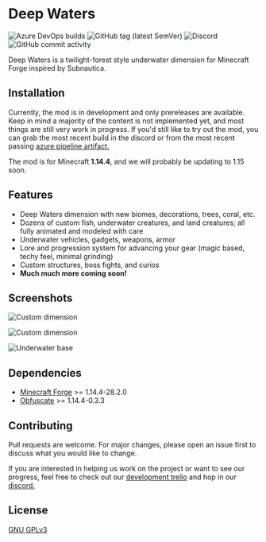 # Deep Waters
![Azure DevOps builds](https://img.shields.io/azure-devops/build/tincrayon/46715ca0-e96d-4a90-bb5b-0f73def71a8b/1?color=0078D4&label=Azure%20Pipelines&logo=azure%20pipelines&style=for-the-badge)                ![GitHub tag (latest SemVer)](https://img.shields.io/github/v/tag/bernie-g/deepwaters?label=version&logo=github&color=DFB317&style=for-the-badge) 
![Discord](https://img.shields.io/discord/695117761956937779?style=for-the-badge&color=7289DA&logo=discord&label=Discord)
![GitHub commit activity](https://img.shields.io/github/commit-activity/m/bernie-g/deepwaters?color=green&label=Commits&logo=git&style=for-the-badge)



Deep Waters is a twilight-forest style underwater dimension for Minecraft Forge inspired by Subnautica. 


## Installation

Currently, the mod is in development and only prereleases are available. Keep in mind a majority of the content is not implemented yet, and most things are still very work in progress. If you'd still like to try out the mod, you can grab the most recent build in the discord or from the most recent passing [azure pipeline artifact.](https://pip.pypa.io/en/stable/)

The mod is for Minecraft **1.14.4**, and we will probably be updating to 1.15 soon.

## Features

* Deep Waters dimension with new biomes, decorations, trees, coral, etc.
* Dozens of custom fish, underwater creatures, and land creatures; all fully animated and modeled with care
* Underwater vehicles, gadgets, weapons, armor
* Lore and progression system for advancing your gear (magic based, techy feel, minimal grinding)
* Custom structures, boss fights, and curios
* **Much much more coming soon!**

## Screenshots
![Custom dimension](https://cdn.discordapp.com/attachments/695271473794777198/696414785553694810/unknown.png)

![Custom dimension](https://cdn.discordapp.com/attachments/695117761956937782/699795370959437844/2020-04-13_22.48.08.png?width=1204&height=677)

![Underwater base](https://media.discordapp.net/attachments/695117761956937782/699803276249661470/2020-04-14_22.08.08.png?width=1204&height=677)
## Dependencies

* [Minecraft Forge](https://files.minecraftforge.net/maven/net/minecraftforge/forge/index_1.14.4.html) >= 1.14.4-28.2.0
* [Obfuscate](https://www.curseforge.com/minecraft/mc-mods/obfuscate) >= 1.14.4-0.3.3

## Contributing
Pull requests are welcome. For major changes, please open an issue first to discuss what you would like to change.

If you are interested in helping us work on the project or want to see our progress, feel free to check out our [development trello](https://trello.com/b/SkjlqWhx/deep-waters-dev-todo-list) and hop in our [discord.](https://discord.gg/YVdekhS)

## License
[GNU GPLv3](https://choosealicense.com/licenses/gpl-3.0/)
